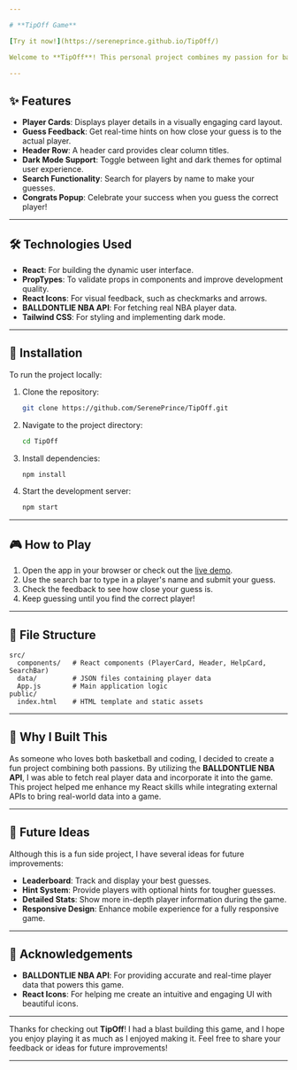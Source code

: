 ```yaml
---

# **TipOff Game**

[Try it now!](https://sereneprince.github.io/TipOff/)

Welcome to **TipOff**! This personal project combines my passion for basketball and coding. Built with **React** and the **BALLDONTLIE NBA API**, this fun game lets you guess NBA players based on various attributes like name, team, height, weight, and more.

---
```


## ✨ **Features**

- **Player Cards**: Displays player details in a visually engaging card layout.
- **Guess Feedback**: Get real-time hints on how close your guess is to the actual player.
- **Header Row**: A header card provides clear column titles.
- **Dark Mode Support**: Toggle between light and dark themes for optimal user experience.
- **Search Functionality**: Search for players by name to make your guesses.
- **Congrats Popup**: Celebrate your success when you guess the correct player!

---

## 🛠️ **Technologies Used**

- **React**: For building the dynamic user interface.
- **PropTypes**: To validate props in components and improve development quality.
- **React Icons**: For visual feedback, such as checkmarks and arrows.
- **BALLDONTLIE NBA API**: For fetching real NBA player data.
- **Tailwind CSS**: For styling and implementing dark mode.

---

## 🚀 **Installation**

To run the project locally:

1. Clone the repository:
   ```bash
   git clone https://github.com/SerenePrince/TipOff.git
   ```
2. Navigate to the project directory:
   ```bash
   cd TipOff
   ```
3. Install dependencies:
   ```bash
   npm install
   ```
4. Start the development server:
   ```bash
   npm start
   ```

---

## 🎮 **How to Play**

1. Open the app in your browser or check out the [live demo](https://sereneprince.github.io/TipOff/).
2. Use the search bar to type in a player's name and submit your guess.
3. Check the feedback to see how close your guess is.
4. Keep guessing until you find the correct player!

---

## 📂 **File Structure**

```plaintext
src/
  components/   # React components (PlayerCard, Header, HelpCard, SearchBar)
  data/         # JSON files containing player data
  App.js        # Main application logic
public/
  index.html    # HTML template and static assets
```

---

## 💭 **Why I Built This**

As someone who loves both basketball and coding, I decided to create a fun project combining both passions. By utilizing the **BALLDONTLIE NBA API**, I was able to fetch real player data and incorporate it into the game. This project helped me enhance my React skills while integrating external APIs to bring real-world data into a game.

---

## 🔮 **Future Ideas**

Although this is a fun side project, I have several ideas for future improvements:

- **Leaderboard**: Track and display your best guesses.
- **Hint System**: Provide players with optional hints for tougher guesses.
- **Detailed Stats**: Show more in-depth player information during the game.
- **Responsive Design**: Enhance mobile experience for a fully responsive game.

---

## 🙏 **Acknowledgements**

- **BALLDONTLIE NBA API**: For providing accurate and real-time player data that powers this game.
- **React Icons**: For helping me create an intuitive and engaging UI with beautiful icons.

---

Thanks for checking out **TipOff**! I had a blast building this game, and I hope you enjoy playing it as much as I enjoyed making it. Feel free to share your feedback or ideas for future improvements!

---
